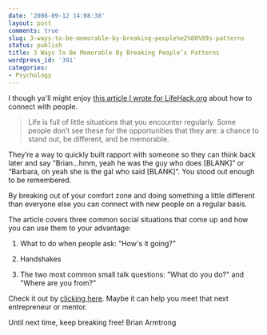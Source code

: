 ```yaml
---
date: '2008-09-12 14:08:38'
layout: post
comments: true
slug: 3-ways-to-be-memorable-by-breaking-people%e2%80%99s-patterns
status: publish
title: 3 Ways To Be Memorable By Breaking People’s Patterns
wordpress_id: '391'
categories:
- Psychology
---
```


I though ya'll might enjoy [this article I wrote for LifeHack.org](http://www.lifehack.org/articles/communication/3-ways-to-be-memorable-by-breaking-peoples-patterns.html#comment-322045) about how to connect with people.



> Life is full of little situations that you encounter regularly.  Some people don’t see these for the opportunities that they are: a chance to stand out, be different, and be memorable.

They’re a way to quickly built rapport with someone so they can think back later and say “Brian…hmm, yeah he was the guy who does [BLANK]” or “Barbara, oh yeah she is the gal who said [BLANK]“.  You stood out enough to be remembered.

By breaking out of your comfort zone and doing something a little different than everyone else you can connect with new people on a regular basis.



The article covers three common social situations that come up and how you can use them to your advantage:



	
  1. What to do when people ask: "How's it going?"

	
  2. Handshakes

	
  3. The two most common small talk questions: "What do you do?" and "Where are you from?"

Check it out by [clicking here](http://www.lifehack.org/articles/communication/3-ways-to-be-memorable-by-breaking-peoples-patterns.html#comment-322045).  Maybe it can help you meet that next entrepreneur or mentor.

Until next time, keep breaking free!
Brian Armtrong
